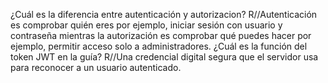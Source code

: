 ¿Cuál es la diferencia entre autenticación y autorizacion?
R//Autenticación es comprobar quién eres por ejemplo, iniciar sesión con usuario y contraseña mientras la autorización es comprobar qué puedes hacer por ejemplo, permitir acceso solo a administradores.
¿Cuál es la función del token JWT en la guía?
R//Una credencial digital segura que el servidor usa para reconocer a un usuario autenticado.
